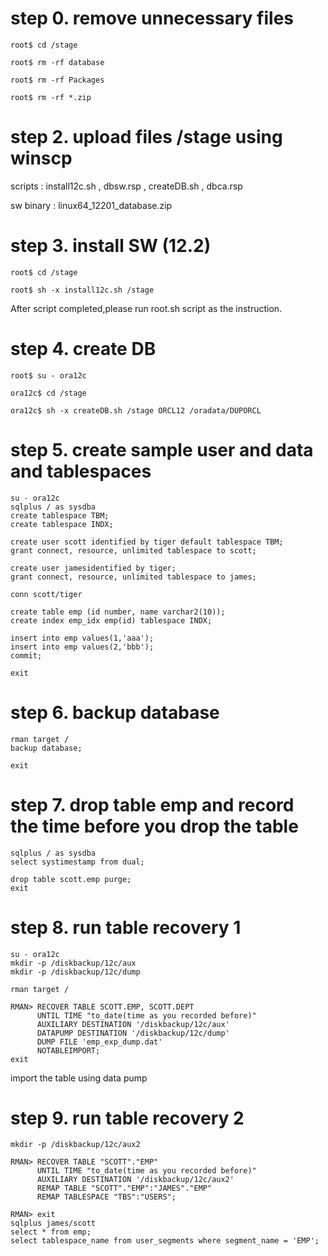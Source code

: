 # step 0. remove unnecessary files

```
root$ cd /stage

root$ rm -rf database

root$ rm -rf Packages

root$ rm -rf *.zip
```

# step 2. upload files /stage using winscp

scripts : install12c.sh , dbsw.rsp , createDB.sh , dbca.rsp 

sw binary : linux64_12201_database.zip

# step 3. install SW (12.2)

```
root$ cd /stage

root$ sh -x install12c.sh /stage
```

After script completed,please run root.sh script as the instruction.

# step 4. create DB

```
root$ su - ora12c

ora12c$ cd /stage

ora12c$ sh -x createDB.sh /stage ORCL12 /oradata/DUPORCL
```

# step 5. create sample user and data and tablespaces

```
su - ora12c
sqlplus / as sysdba
create tablespace TBM;
create tablespace INDX;

create user scott identified by tiger default tablespace TBM;
grant connect, resource, unlimited tablespace to scott;

create user jamesidentified by tiger;
grant connect, resource, unlimited tablespace to james;

conn scott/tiger

create table emp (id number, name varchar2(10));
create index emp_idx emp(id) tablespace INDX;

insert into emp values(1,'aaa');
insert into emp values(2,'bbb');
commit;

exit
```

# step 6. backup database

```
rman target /
backup database;

exit
```

# step 7. drop table emp and record the time before you drop the table

```
sqlplus / as sysdba
select systimestamp from dual;

drop table scott.emp purge;
exit
```

# step 8. run table recovery 1

```
su - ora12c
mkdir -p /diskbackup/12c/aux
mkdir -p /diskbackup/12c/dump

rman target /

RMAN> RECOVER TABLE SCOTT.EMP, SCOTT.DEPT
      UNTIL TIME "to_date(time as you recorded before)"
      AUXILIARY DESTINATION '/diskbackup/12c/aux'
      DATAPUMP DESTINATION '/diskbackup/12c/dump'
      DUMP FILE 'emp_exp_dump.dat'
      NOTABLEIMPORT;
exit
```

import the table using data pump

# step 9. run table recovery 2

```
mkdir -p /diskbackup/12c/aux2

RMAN> RECOVER TABLE "SCOTT"."EMP"
      UNTIL TIME "to_date(time as you recorded before)"
      AUXILIARY DESTINATION '/diskbackup/12c/aux2'
      REMAP TABLE "SCOTT"."EMP":"JAMES"."EMP"
      REMAP TABLESPACE "TBS":"USERS";

RMAN> exit
sqlplus james/scott
select * from emp;
select tablespace_name from user_segments where segment_name = 'EMP';
```
